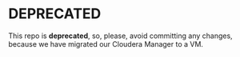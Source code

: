 # DEPRECATED

This repo is **deprecated**, so, please, avoid committing any changes, because we have migrated our Cloudera Manager to a VM.
